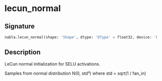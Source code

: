 # lecun_normal

## Signature

```python
nabla.lecun_normal(shape: 'Shape', dtype: 'DType' = float32, device: 'Device' = Device(type=cpu,id=0), seed: 'int' = 0, batch_dims: 'Shape' = ()) -> 'Array'
```

## Description

LeCun normal initialization for SELU activations.

Samples from normal distribution N(0, std²) where std = sqrt(1 / fan_in)

